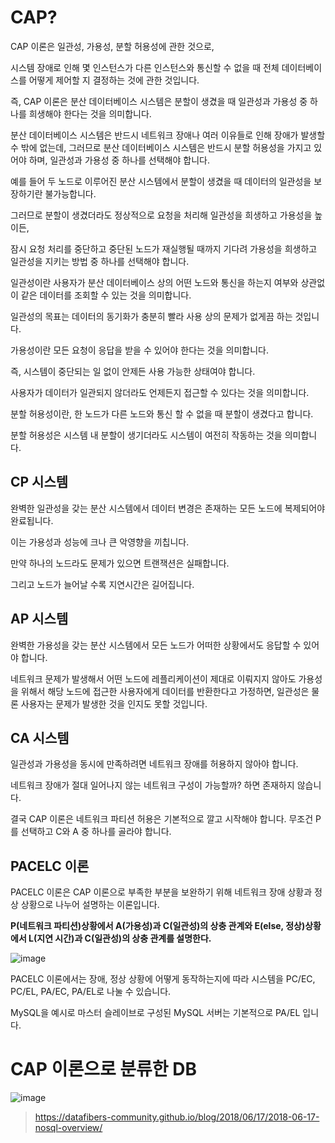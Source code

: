 # CAP?
CAP 이론은 일관성, 가용성, 분할 허용성에 관한 것으로,

시스템 장애로 인해 몇 인스턴스가 다른 인스턴스와 통신할 수 없을 때 전체 데이터베이스를 어떻게 제어할 지 결정하는 것에 관한 것입니다.

즉, CAP 이론은 분산 데이터베이스 시스템은 분할이 생겼을 때 일관성과 가용성 중 하나를 희생해야 한다는 것을 의미합니다.

분산 데이터베이스 시스템은 반드시 네트워크 장애나 여러 이유들로 인해 장애가 발생할 수 밖에 없는데, 그러므로 분산 데이터베이스 시스템은 반드시 분할 허용성을 가지고 있어야 하며, 일관성과 가용성 중 하나를 선택해야 합니다.

예를 들어 두 노드로 이루어진 분산 시스템에서 분할이 생겼을 때 데이터의 일관성을 보장하기란 불가능합니다.

그러므로 분할이 생겼더라도 정상적으로 요청을 처리해 일관성을 희생하고 가용성을 높이든,

잠시 요청 처리를 중단하고 중단된 노드가 재실행될 때까지 기다려 가용성을 희생하고 일관성을 지키는 방법 중 하나를 선택해야 합니다.

일관성이란 사용자가 분산 데이터베이스 상의 어떤 노드와 통신을 하는지 여부와 상관없이 같은 데이터를 조회할 수 있는 것을 의미합니다.

일관성의 목표는 데이터의 동기화가 충분히 빨라 사용 상의 문제가 없게끔 하는 것입니다.

가용성이란 모든 요청이 응답을 받을 수 있어야 한다는 것을 의미합니다.

즉, 시스템이 중단되는 일 없이 안제든 사용 가능한 상태여야 합니다.

사용자가 데이터가 일관되지 않더라도 언제든지 접근할 수 있다는 것을 의미합니다.

분할 허용성이란, 한 노드가 다른 노드와 통신 할 수 없을 때 분할이 생겼다고 합니다.

분할 허용성은 시스템 내 분할이 생기더라도 시스템이 여전히 작동하는 것을 의미합니다.

## CP 시스템

완벽한 일관성을 갖는 분산 시스템에서 데이터 변경은 존재하는 모든 노드에 복제되어야 완료됩니다.

이는 가용성과 성능에 크나 큰 악영향을 끼칩니다.

만약 하나의 노드라도 문제가 있으면 트랜잭션은 실패합니다.

그리고 노드가 늘어날 수록 지연시간은 길어집니다.

## AP 시스템

완벽한 가용성을 갖는 분산 시스템에서 모든 노드가 어떠한 상황에서도 응답할 수 있어야 합니다.

네트워크 문제가 발생해서 어떤 노드에 레플리케이션이 제대로 이뤄지지 않아도 가용성을 위해서 해당 노드에 접근한 사용자에게 데이터를 반환한다고 가정하면, 일관성은 물론 사용자는 문제가 발생한 것을 인지도 못할 것입니다.

## CA 시스템

일관성과 가용성을 동시에 만족하려면 네트워크 장애를 허용하지 않아야 합니다.

네트워크 장애가 절대 일어나지 않는 네트워크 구성이 가능할까? 하면 존재하지 않습니다.

결국 CAP 이론은 네트워크 파티션 허용은 기본적으로 깔고 시작해야 합니다. 무조건 P를 선택하고 C와 A 중 하나를 골라야 합니다.

## PACELC 이론

PACELC 이론은 CAP 이론으로 부족한 부분을 보완하기 위해 네트워크 장애 상황과 정상 상황으로 나누어 설명하는 이론입니다.

**P(네트워크 파티션)상황에서 A(가용성)과 C(일관성)의 상충 관계와 E(else, 정상)상황에서 L(지연 시간)과 C(일관성)의 상충 관계를 설명한다.**

![image](https://github.com/jekyllPark/back-to-basic/assets/114489012/7caffb1e-ee59-434e-9dac-49c5bf03ff26)

PACELC 이론에서는 장애, 정상 상황에 어떻게 동작하는지에 따라 시스템을 PC/EC, PC/EL, PA/EC, PA/EL로 나눌 수 있습니다.

MySQL을 예시로 마스터 슬레이브로 구성된 MySQL 서버는 기본적으로 PA/EL 입니다.

# CAP 이론으로 분류한 DB
![image](https://github.com/jekyllPark/back-to-basic/assets/114489012/d36208f0-2872-4e82-8cf4-49eb514b69d6)

> https://datafibers-community.github.io/blog/2018/06/17/2018-06-17-nosql-overview/
